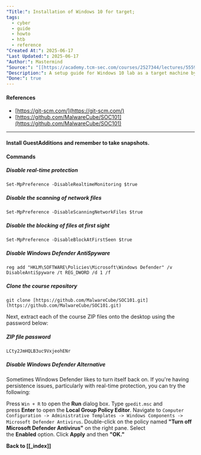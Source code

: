 ```yaml
---
"Title:": Installation of Windows 10 for target;
tags:
  - cyber
  - guide
  - howto
  - htb
  - reference
"Created At:": 2025-06-17
"Last Updated:": 2025-06-17
"Author:": Mastermind
"Source:": "[[https://academy.tcm-sec.com/courses/2527344/lectures/55597162]]"
"Description:": A setup guide for Windows 10 lab as a target machine by TCM security;
"Done:": true
---
```

#### **References**

- [https://git-scm.com/](https://git-scm.com/)
- [https://github.com/MalwareCube/SOC101](https://github.com/MalwareCube/SOC101)

---
#### Install GuestAdditions and remember to take snapshots.
#### **Commands**

##### **Disable real-time protection**

`Set-MpPreference -DisableRealtimeMonitoring $true`

##### **Disable the scanning of network files**

`Set-MpPreference -DisableScanningNetworkFiles $true`

##### **Disable the blocking of files at first sight**

`Set-MpPreference -DisableBlockAtFirstSeen $true`

##### **Disable Windows Defender AntiSpyware**

`reg add "HKLM\SOFTWARE\Policies\Microsoft\Windows Defender" /v DisableAntiSpyware /t REG_DWORD /d 1 /f`  

##### **Clone the course repository**

`git clone [https://github.com/MalwareCube/SOC101.git](https://github.com/MalwareCube/SOC101.git)`

Next, extract each of the course ZIP files onto the desktop using the password below:

##### **ZIP file password**

`LCty2JmHQLB3uc9VxjeohENr`

##### **Disable Windows Defender Alternative**

Sometimes Windows Defender likes to turn itself back on. If you're having persistence issues, particularly with real-time protection, you can try the following:

Press `Win + R` to open the **Run** dialog box. Type `gpedit.msc` and press **Enter** to open the **Local Group Policy Editor**. Navigate to `Computer Configuration -> Administrative Templates -> Windows Components -> Microsoft Defender Antivirus`. Double-click on the policy named **"Turn off Microsoft Defender Antivirus"** on the right pane. Select the **Enabled** option. Click **Apply** and then **"OK."**

**Back to [[_index]]**
